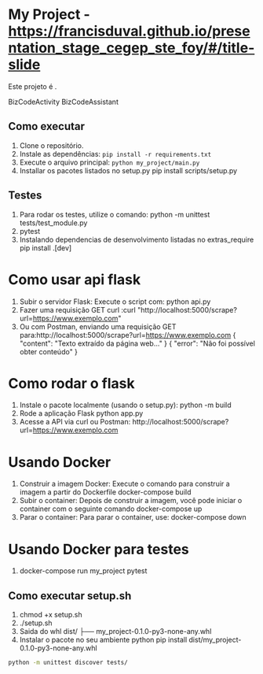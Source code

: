 # My Project - https://francisduval.github.io/presentation_stage_cegep_ste_foy/#/title-slide

Este projeto é .

BizCodeActivity
BizCodeAssistant

## Como executar

1. Clone o repositório.
2. Instale as dependências: `pip install -r requirements.txt`
3. Execute o arquivo principal: `python my_project/main.py`
4. Installar os pacotes listados no setup.py pip install scripts/setup.py

## Testes

1. Para rodar os testes, utilize o comando:
python -m unittest tests/test_module.py
2. pytest
3. Instalando dependencias de desenvolvimento listadas no extras_require pip install .[dev]

# Como usar api flask
1. Subir o servidor Flask: Execute o script com: python api.py
2. Fazer uma requisição GET curl :curl "http://localhost:5000/scrape?url=https://www.exemplo.com"
3. Ou com Postman, enviando uma requisição GET para:http://localhost:5000/scrape?url=https://www.exemplo.com
{
  "content": "Texto extraído da página web..."
}
{
  "error": "Não foi possível obter conteúdo"
}

# Como rodar o flask
1. Instale o pacote localmente (usando o setup.py):
 python -m build
2. Rode a aplicação Flask
python app.py
3. Acesse a API via curl ou Postman:
http://localhost:5000/scrape?url=https://www.exemplo.com


# Usando Docker

1. Construir a imagem Docker: Execute o comando para construir a imagem a partir do Dockerfile
docker-compose build
2. Subir o container: Depois de construir a imagem, você pode iniciar o container com o seguinte comando
docker-compose up
3. Parar o container: Para parar o container, use:
docker-compose down

# Usando Docker para testes

1. docker-compose run my_project pytest


## Como executar setup.sh

1. chmod +x setup.sh
2. ./setup.sh
3. Saida do whl 
dist/
  ├── my_project-0.1.0-py3-none-any.whl
4. Instalar o pacote no seu ambiente python
pip install dist/my_project-0.1.0-py3-none-any.whl




```bash
python -m unittest discover tests/



